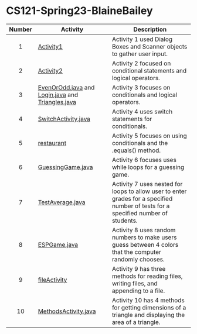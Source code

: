 # CS121-Spring23-BlaineBailey

| Number | Activity | Description |
| :------: | ------ | ------ |
| 1 | [Activity1]() | Activity 1 used Dialog Boxes and Scanner objects to gather user input. |
| 2 | [Activity2]() | Activity 2 focused on conditional statements and logical operators. |
| 3 | [EvenOrOdd.java]() and [Login.java]() and [Triangles.java]() | Activity 3 focuses on conditionals and logical operators. |
| 4 | [SwitchActivity.java]() | Activity 4 uses switch statements for conditionals. |
| 5 | [restaurant]() | Activity 5 focuses on using conditionals and the .equals() method. |
| 6 | [GuessingGame.java]() | Activity 6 focuses uses while loops for a guessing game. |
| 7 | [TestAverage.java]() | Activity 7 uses nested for loops to allow user to enter grades for a specified number of tests for a specified number of students. |
| 8 | [ESPGame.java]() | Activity 8 uses random numbers to make users guess between 4 colors that the computer randomly chooses. |
| 9 | [fileActivity]() | Activity 9 has three methods for reading files, writing files, and appending to a file. |
| 10 | [MethodsActivity.java]() | Activity 10 has 4 methods for getting dimensions of a triangle and displaying the area of a triangle. |

